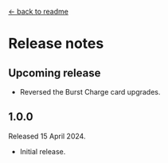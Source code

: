 [← back to readme](README.md)

# Release notes

## Upcoming release

* Reversed the Burst Charge card upgrades.

## 1.0.0
Released 15 April 2024.

* Initial release.